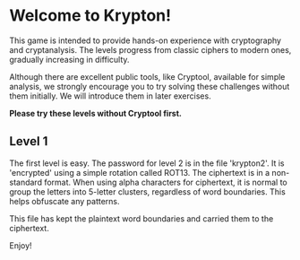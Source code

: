 # Welcome to Krypton!
This game is intended to provide hands-on experience with cryptography and cryptanalysis. The levels progress from classic ciphers to modern ones, gradually increasing in difficulty.

Although there are excellent public tools, like Cryptool, available for simple analysis, we strongly encourage you to try solving these challenges without them initially. We will introduce them in later exercises.

**Please try these levels without Cryptool first.**

## Level 1

The first level is easy. The password for level 2 is in the file 'krypton2'. It is 'encrypted' using a simple rotation called ROT13. The ciphertext is in a non-standard format. When using alpha characters for ciphertext, it is normal to group the letters into 5-letter clusters, regardless of word boundaries. This helps obfuscate any patterns.

This file has kept the plaintext word boundaries and carried them to the ciphertext.

Enjoy!
